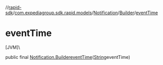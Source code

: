 //[rapid-sdk](../../../../index.md)/[com.expediagroup.sdk.rapid.models](../../index.md)/[Notification](../index.md)/[Builder](index.md)/[eventTime](event-time.md)

# eventTime

[JVM]\

public final [Notification.Builder](index.md)[eventTime](event-time.md)([String](https://docs.oracle.com/javase/8/docs/api/java/lang/String.html)eventTime)
